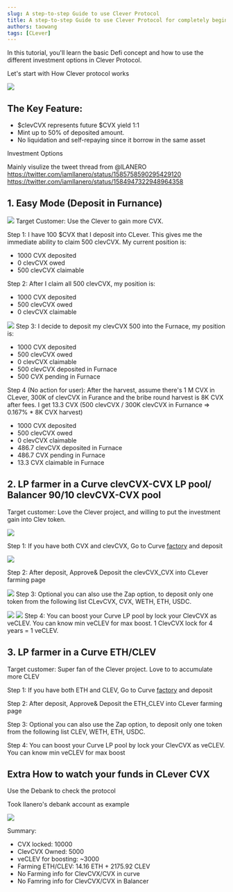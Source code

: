 ```yaml
---
slug: A step-to-step Guide to use Clever Protocol
title: A step-to-step Guide to use Clever Protocol for completely beginner
authors: taowang
tags: [CLever]
---
```


In this tutorial, you'll learn the basic Defi concept and how to use the different investment options in Clever Protocol.

Let's start with How Clever protocol works

![](https://pbs.twimg.com/media/FdaZl10WIAAsFi9?format=jpg&name=medium)

## The Key Feature:

- $clevCVX represents future $CVX yield 1:1
- Mint up to 50% of deposited amount.
- No liquidation and self-repaying since it borrow in the same asset

Investment Options

Mainly visulize the tweet thread from @lLANERO https://twitter.com/iamllanero/status/1585758590295429120
https://twitter.com/iamllanero/status/1584947322948964358

## 1. Easy Mode (Deposit in Furnance)

![](https://i.imgur.com/dJh3fL7.png)
Target Customer: Use the Clever to gain more CVX.

Step 1: I have 100 $CVX that I deposit into CLever. This gives me the immediate ability to claim 500 clevCVX. My current position is:

- 1000 CVX deposited
- 0 clevCVX owed
- 500 clevCVX claimable

Step 2: After I claim all 500 clevCVX, my position is:

- 1000 CVX deposited
- 500 clevCVX owed
- 0 clevCVX claimable

![](https://i.imgur.com/JuhEw4e.png)
Step 3: I decide to deposit my clevCVX 500 into the Furnace, my position is:

- 1000 CVX deposited
- 500 clevCVX owed
- 0 clevCVX claimable
- 500 clevCVX deposited in Furnace
- 500 CVX pending in Furnace

Step 4 (No action for user): After the harvest, assume there's 1 M CVX in CLever, 300K of clevCVX in Furance and the bribe round harvest is 8K CVX after fees. I get 13.3 CVX (500 clevCVX / 300K clevCVX in Furnance => 0.167% \* 8K CVX harvest)

- 1000 CVX deposited
- 500 clevCVX owed
- 0 clevCVX claimable
- 486.7 clevCVX deposited in Furnace
- 486.7 CVX pending in Furnace
- 13.3 CVX claimable in Furnace

## 2. LP farmer in a Curve clevCVX-CVX LP pool/ Balancer 90/10 clevCVX-CVX pool

Target customer: Love the Clever project, and willing to put the investment gain into Clev token.

![](https://i.imgur.com/Som8qpN.png)

Step 1: If you have both CVX and clevCVX, Go to Curve [factory](https://curve.fi/factory/209/deposit) and deposit

![](https://i.imgur.com/cQ0haQL.png)

Step 2: After deposit, Approve& Deposit the clevCVX_CVX into CLever farming page

![](https://i.imgur.com/ubdgWzT.png)
Step 3: Optional you can also use the Zap option, to deposit only one token from the following list CLevCVX, CVX, WETH, ETH, USDC.

![](https://i.imgur.com/sUBGrso.png)
![](https://i.imgur.com/1fqR9Vo.png)
Step 4: You can boost your Curve LP pool by lock your ClevCVX as veCLEV. You can know min veCLEV for max boost. 1 ClevCVX lock for 4 years = 1 veCLEV.

## 3. LP farmer in a Curve ETH/CLEV

Target customer: Super fan of the Clever project. Love to to accumulate more CLEV

Step 1: If you have both ETH and CLEV, Go to Curve [factory](https://curve.fi/factory/140/deposit) and deposit

Step 2: After deposit, Approve& Deposit the ETH_CLEV into CLever farming page

Step 3: Optional you can also use the Zap option, to deposit only one token from the following list CLEV, WETH, ETH, USDC.

Step 4: You can boost your Curve LP pool by lock your ClevCVX as veCLEV. You can know min veCLEV for max boost

## Extra How to watch your funds in CLever CVX

Use the Debank to check the protocol

Took llanero's debank account as example

![](https://i.imgur.com/zfzyjXV.png)

Summary:

- CVX locked: 10000
- ClevCVX Owned: 5000
- veCLEV for boosting: ~3000
- Farming ETH/CLEV: 14.16 ETH + 2175.92 CLEV
- No Farming info for ClevCVX/CVX in curve
- No Famring info for ClevCVX/CVX in Balancer
